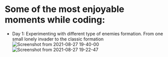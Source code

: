 # Some of the most enjoyable moments while coding:

- Day 1: Experimenting with different type of enemies formation. From one small lonely invader to the classic formation
![Screenshot from 2021-08-27 19-40-00](https://user-images.githubusercontent.com/83907621/131187338-7f6fd9f0-0795-4a4e-b882-26e1293897b7.png)
![Screenshot from 2021-08-27 19-22-47](https://user-images.githubusercontent.com/83907621/131187427-36093215-a01b-4739-8488-fc231bd11f87.png)



